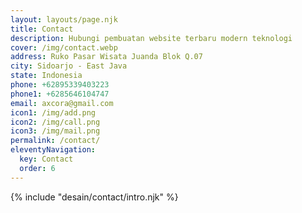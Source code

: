 ```yaml
---
layout: layouts/page.njk
title: Contact
description: Hubungi pembuatan website terbaru modern teknologi
cover: /img/contact.webp
address: Ruko Pasar Wisata Juanda Blok Q.07
city: Sidoarjo - East Java
state: Indonesia
phone: +62895339403223
phone1: +6285646104747
email: axcora@gmail.com
icon1: /img/add.png
icon2: /img/call.png
icon3: /img/mail.png
permalink: /contact/
eleventyNavigation:
  key: Contact
  order: 6
---
```


{% include "desain/contact/intro.njk" %}
